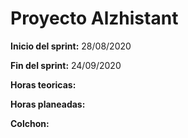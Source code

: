 # Proyecto Alzhistant 
**Inicio del sprint:** 28/08/2020

**Fin del sprint:** 24/09/2020

**Horas teoricas:**

**Horas planeadas:**

**Colchon:**

